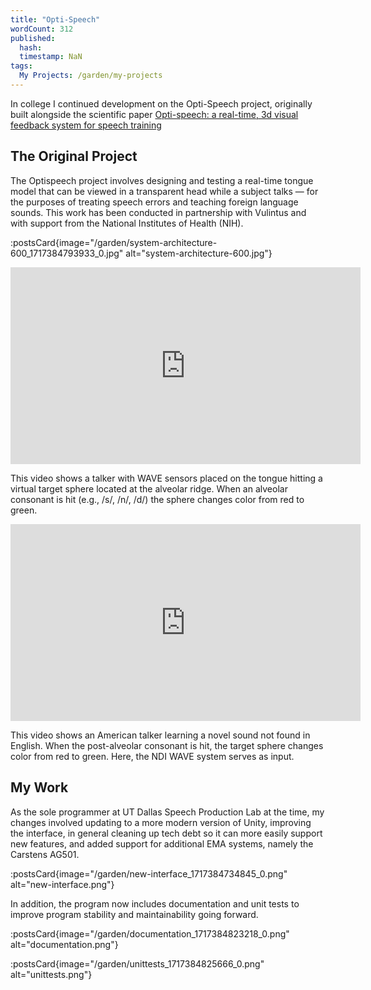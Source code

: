 ```yaml
---
title: "Opti-Speech"
wordCount: 312
published:
  hash: 
  timestamp: NaN
tags:
  My Projects: /garden/my-projects
---
```


In college I continued development on the Opti-Speech project, originally built alongside the scientific paper [Opti-speech: a real-time, 3d visual feedback system for speech training](https://www.researchgate.net/profile/Thomas-Campbell-11/publication/354182612_Opti-speech_a_real-time_3d_visual_feedback_system_for_speech_training/links/6424679ca1b72772e4360fa2/Opti-speech-a-real-time-3d-visual-feedback-system-for-speech-training.pdf)

## The Original Project

The Optispeech project involves designing and testing a real-time tongue model that can be viewed in a transparent head while a subject talks — for the purposes of treating speech errors and teaching foreign language sounds. This work has been conducted in partnership with Vulintus and with support from the National Institutes of Health (NIH).

:postsCard{image="/garden/system-architecture-600_1717384793933_0.jpg" alt="system-architecture-600.jpg"}

<iframe width="560" height="315" src="https://www.youtube.com/embed/9uHqIRs7ZjM" frameborder="0" allow="accelerometer; autoplay; clipboard-write; encrypted-media; gyroscope; picture-in-picture" allowfullscreen style="display: block; margin: auto;"></iframe>

This video shows a talker with WAVE sensors placed on the tongue hitting a virtual target sphere located at the alveolar ridge. When an alveolar consonant is hit (e.g., /s/, /n/, /d/) the sphere changes color from red to green.

<iframe width="560" height="315" src="https://www.youtube.com/embed/Oz42mKvlzqI" frameborder="0" allow="accelerometer; autoplay; clipboard-write; encrypted-media; gyroscope; picture-in-picture" allowfullscreen style="display: block; margin: auto;"></iframe>

This video shows an American talker learning a novel sound not found in English. When the post-alveolar consonant is hit, the target sphere changes color from red to green. Here, the NDI WAVE system serves as input.

## My Work

As the sole programmer at UT Dallas Speech Production Lab at the time, my changes involved updating to a more modern version of Unity, improving the interface, in general cleaning up tech debt so it can more easily support new features, and added support for additional EMA systems, namely the Carstens AG501.

:postsCard{image="/garden/new-interface_1717384734845_0.png" alt="new-interface.png"}

In addition, the program now includes documentation and unit tests to improve program stability and maintainability going forward.

:postsCard{image="/garden/documentation_1717384823218_0.png" alt="documentation.png"}

:postsCard{image="/garden/unittests_1717384825666_0.png" alt="unittests.png"}